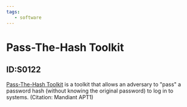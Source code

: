 ```yaml
---
tags:
   - software
---
```

# Pass-The-Hash Toolkit
## ID:S0122
[Pass-The-Hash Toolkit](/mitre/software/S0122) is a toolkit that allows an adversary to "pass" a password hash (without knowing the original password) to log in to systems. (Citation: Mandiant APT1)
